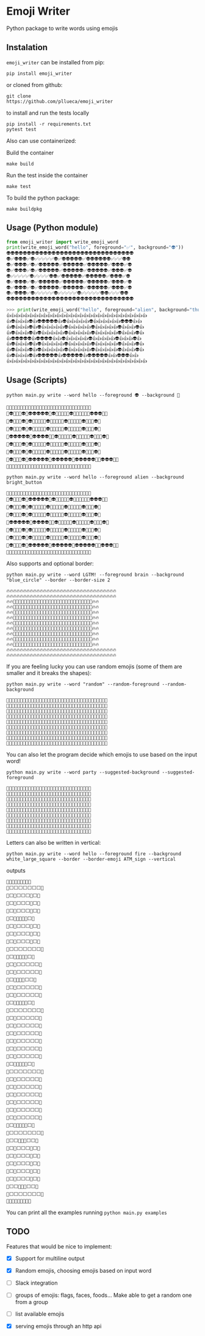 # Emoji Writer
Python package to write words using emojis

## Instalation
`emoji_writer` can be installed from pip:

```
pip install emoji_writer
```

or cloned from github:
```
git clone
https://github.com/pllueca/emoji_writer
```

to install and run the tests locally
```
pip install -r requirements.txt
pytest test
```

Also can use containerized:

Build the container
```
make build
```

Run the test inside the container
```
make test
```

To build the python package:
```
make buildpkg
```

## Usage (Python module)

```python
from emoji_writer import write_emoji_word
print(write_emoji_word("hello", foreground="✅", background="👽"))
👽👽👽👽👽👽👽👽👽👽👽👽👽👽👽👽👽👽👽👽👽👽👽👽👽👽👽👽👽👽👽
👽✅👽👽👽✅👽✅✅✅✅✅👽✅👽👽👽👽👽✅👽👽👽👽👽👽✅✅✅👽👽
👽✅👽👽👽✅👽✅👽👽👽👽👽✅👽👽👽👽👽✅👽👽👽👽👽✅👽👽👽✅👽
👽✅👽👽👽✅👽✅👽👽👽👽👽✅👽👽👽👽👽✅👽👽👽👽👽✅👽👽👽✅👽
👽✅✅✅✅✅👽✅✅✅✅👽👽✅👽👽👽👽👽✅👽👽👽👽👽✅👽👽👽✅👽
👽✅👽👽👽✅👽✅👽👽👽👽👽✅👽👽👽👽👽✅👽👽👽👽👽✅👽👽👽✅👽
👽✅👽👽👽✅👽✅👽👽👽👽👽✅👽👽👽👽👽✅👽👽👽👽👽✅👽👽👽✅👽
👽✅👽👽👽✅👽✅✅✅✅✅👽✅✅✅✅✅👽✅✅✅✅✅👽👽✅✅✅👽👽
👽👽👽👽👽👽👽👽👽👽👽👽👽👽👽👽👽👽👽👽👽👽👽👽👽👽👽👽👽👽👽

>>> print(write_emoji_word("hello", foreground="alien", background="thumbs_up"))
👍👍👍👍👍👍👍👍👍👍👍👍👍👍👍👍👍👍👍👍👍👍👍👍👍👍👍👍👍👍👍
👍👽👍👍👍👽👍👽👽👽👽👽👍👽👍👍👍👍👍👽👍👍👍👍👍👍👽👽👽👍👍
👍👽👍👍👍👽👍👽👍👍👍👍👍👽👍👍👍👍👍👽👍👍👍👍👍👽👍👍👍👽👍
👍👽👍👍👍👽👍👽👍👍👍👍👍👽👍👍👍👍👍👽👍👍👍👍👍👽👍👍👍👽👍
👍👽👽👽👽👽👍👽👽👽👽👍👍👽👍👍👍👍👍👽👍👍👍👍👍👽👍👍👍👽👍
👍👽👍👍👍👽👍👽👍👍👍👍👍👽👍👍👍👍👍👽👍👍👍👍👍👽👍👍👍👽👍
👍👽👍👍👍👽👍👽👍👍👍👍👍👽👍👍👍👍👍👽👍👍👍👍👍👽👍👍👍👽👍
👍👽👍👍👍👽👍👽👽👽👽👽👍👽👽👽👽👽👍👽👽👽👽👽👍👍👽👽👽👍👍
👍👍👍👍👍👍👍👍👍👍👍👍👍👍👍👍👍👍👍👍👍👍👍👍👍👍👍👍👍👍👍
```

## Usage (Scripts)


`python main.py write --word hello --foreground 👽 --background 🤤`

```
🤤🤤🤤🤤🤤🤤🤤🤤🤤🤤🤤🤤🤤🤤🤤🤤🤤🤤🤤🤤🤤🤤🤤🤤🤤🤤🤤🤤🤤🤤🤤
🤤👽🤤🤤🤤👽🤤👽👽👽👽👽🤤👽🤤🤤🤤🤤🤤👽🤤🤤🤤🤤🤤🤤👽👽👽🤤🤤
🤤👽🤤🤤🤤👽🤤👽🤤🤤🤤🤤🤤👽🤤🤤🤤🤤🤤👽🤤🤤🤤🤤🤤👽🤤🤤🤤👽🤤
🤤👽🤤🤤🤤👽🤤👽🤤🤤🤤🤤🤤👽🤤🤤🤤🤤🤤👽🤤🤤🤤🤤🤤👽🤤🤤🤤👽🤤
🤤👽👽👽👽👽🤤👽👽👽👽🤤🤤👽🤤🤤🤤🤤🤤👽🤤🤤🤤🤤🤤👽🤤🤤🤤👽🤤
🤤👽🤤🤤🤤👽🤤👽🤤🤤🤤🤤🤤👽🤤🤤🤤🤤🤤👽🤤🤤🤤🤤🤤👽🤤🤤🤤👽🤤
🤤👽🤤🤤🤤👽🤤👽🤤🤤🤤🤤🤤👽🤤🤤🤤🤤🤤👽🤤🤤🤤🤤🤤👽🤤🤤🤤👽🤤
🤤👽🤤🤤🤤👽🤤👽👽👽👽👽🤤👽👽👽👽👽🤤👽👽👽👽👽🤤🤤👽👽👽🤤🤤
🤤🤤🤤🤤🤤🤤🤤🤤🤤🤤🤤🤤🤤🤤🤤🤤🤤🤤🤤🤤🤤🤤🤤🤤🤤🤤🤤🤤🤤🤤🤤
```

`python main.py write --word hello --foreground alien --background bright_button`

```
🔆🔆🔆🔆🔆🔆🔆🔆🔆🔆🔆🔆🔆🔆🔆🔆🔆🔆🔆🔆🔆🔆🔆🔆🔆🔆🔆🔆🔆🔆🔆
🔆👽🔆🔆🔆👽🔆👽👽👽👽👽🔆👽🔆🔆🔆🔆🔆👽🔆🔆🔆🔆🔆🔆👽👽👽🔆🔆
🔆👽🔆🔆🔆👽🔆👽🔆🔆🔆🔆🔆👽🔆🔆🔆🔆🔆👽🔆🔆🔆🔆🔆👽🔆🔆🔆👽🔆
🔆👽🔆🔆🔆👽🔆👽🔆🔆🔆🔆🔆👽🔆🔆🔆🔆🔆👽🔆🔆🔆🔆🔆👽🔆🔆🔆👽🔆
🔆👽👽👽👽👽🔆👽👽👽👽🔆🔆👽🔆🔆🔆🔆🔆👽🔆🔆🔆🔆🔆👽🔆🔆🔆👽🔆
🔆👽🔆🔆🔆👽🔆👽🔆🔆🔆🔆🔆👽🔆🔆🔆🔆🔆👽🔆🔆🔆🔆🔆👽🔆🔆🔆👽🔆
🔆👽🔆🔆🔆👽🔆👽🔆🔆🔆🔆🔆👽🔆🔆🔆🔆🔆👽🔆🔆🔆🔆🔆👽🔆🔆🔆👽🔆
🔆👽🔆🔆🔆👽🔆👽👽👽👽👽🔆👽👽👽👽👽🔆👽👽👽👽👽🔆🔆👽👽👽🔆🔆
🔆🔆🔆🔆🔆🔆🔆🔆🔆🔆🔆🔆🔆🔆🔆🔆🔆🔆🔆🔆🔆🔆🔆🔆🔆🔆🔆🔆🔆🔆🔆
```

Also supports and optional border:

`python main.py write --word LGTM! --foreground brain --background "blue_circle" --border --border-size 2`

```
🔥🔥🔥🔥🔥🔥🔥🔥🔥🔥🔥🔥🔥🔥🔥🔥🔥🔥🔥🔥🔥🔥🔥🔥🔥🔥🔥🔥🔥🔥🔥🔥🔥
🔥🔥🔥🔥🔥🔥🔥🔥🔥🔥🔥🔥🔥🔥🔥🔥🔥🔥🔥🔥🔥🔥🔥🔥🔥🔥🔥🔥🔥🔥🔥🔥🔥
🔥🔥🔵🔵🔵🔵🔵🔵🔵🔵🔵🔵🔵🔵🔵🔵🔵🔵🔵🔵🔵🔵🔵🔵🔵🔵🔵🔵🔵🔵🔵🔥🔥
🔥🔥🔵🧠🔵🔵🔵🔵🔵🔵🧠🧠🧠🔵🔵🧠🧠🧠🧠🧠🔵🧠🔵🔵🔵🧠🔵🔵🧠🔵🔵🔥🔥
🔥🔥🔵🧠🔵🔵🔵🔵🔵🧠🔵🔵🔵🧠🔵🔵🔵🧠🔵🔵🔵🧠🧠🔵🧠🧠🔵🔵🧠🔵🔵🔥🔥
🔥🔥🔵🧠🔵🔵🔵🔵🔵🧠🔵🔵🔵🔵🔵🔵🔵🧠🔵🔵🔵🧠🔵🧠🔵🧠🔵🔵🧠🔵🔵🔥🔥
🔥🔥🔵🧠🔵🔵🔵🔵🔵🧠🔵🔵🔵🔵🔵🔵🔵🧠🔵🔵🔵🧠🔵🧠🔵🧠🔵🔵🧠🔵🔵🔥🔥
🔥🔥🔵🧠🔵🔵🔵🔵🔵🧠🔵🔵🧠🧠🔵🔵🔵🧠🔵🔵🔵🧠🔵🔵🔵🧠🔵🔵🧠🔵🔵🔥🔥
🔥🔥🔵🧠🔵🔵🔵🔵🔵🧠🔵🔵🔵🧠🔵🔵🔵🧠🔵🔵🔵🧠🔵🔵🔵🧠🔵🔵🔵🔵🔵🔥🔥
🔥🔥🔵🧠🧠🧠🧠🧠🔵🔵🧠🧠🧠🔵🔵🔵🔵🧠🔵🔵🔵🧠🔵🔵🔵🧠🔵🔵🧠🔵🔵🔥🔥
🔥🔥🔵🔵🔵🔵🔵🔵🔵🔵🔵🔵🔵🔵🔵🔵🔵🔵🔵🔵🔵🔵🔵🔵🔵🔵🔵🔵🔵🔵🔵🔥🔥
🔥🔥🔥🔥🔥🔥🔥🔥🔥🔥🔥🔥🔥🔥🔥🔥🔥🔥🔥🔥🔥🔥🔥🔥🔥🔥🔥🔥🔥🔥🔥🔥🔥
🔥🔥🔥🔥🔥🔥🔥🔥🔥🔥🔥🔥🔥🔥🔥🔥🔥🔥🔥🔥🔥🔥🔥🔥🔥🔥🔥🔥🔥🔥🔥🔥🔥
```	

If you are feeling lucky you can use random emojis (some of them are smaller and it breaks the shapes):

`python main.py write --word "random" --random-foreground --random-background`

```
🏤🏤🏤🏤🏤🏤🏤🏤🏤🏤🏤🏤🏤🏤🏤🏤🏤🏤🏤🏤🏤🏤🏤🏤🏤🏤🏤🏤🏤🏤🏤🏤🏤🏤🏤🏤🏤
🏤🧜🧜🧜🧜🏤🏤🏤🧜🧜🧜🏤🏤🧜🏤🏤🏤🧜🏤🧜🧜🧜🧜🏤🏤🏤🧜🧜🧜🏤🏤🧜🏤🏤🏤🧜🏤
🏤🧜🏤🏤🏤🧜🏤🧜🏤🏤🏤🧜🏤🧜🏤🏤🏤🧜🏤🧜🏤🏤🏤🧜🏤🧜🏤🏤🏤🧜🏤🧜🧜🏤🧜🧜🏤
🏤🧜🏤🏤🏤🧜🏤🧜🏤🏤🏤🧜🏤🧜🧜🏤🏤🧜🏤🧜🏤🏤🏤🧜🏤🧜🏤🏤🏤🧜🏤🧜🏤🧜🏤🧜🏤
🏤🧜🧜🧜🧜🏤🏤🧜🧜🧜🧜🧜🏤🧜🏤🧜🏤🧜🏤🧜🏤🏤🏤🧜🏤🧜🏤🏤🏤🧜🏤🧜🏤🧜🏤🧜🏤
🏤🧜🏤🧜🏤🏤🏤🧜🏤🏤🏤🧜🏤🧜🏤🏤🧜🧜🏤🧜🏤🏤🏤🧜🏤🧜🏤🏤🏤🧜🏤🧜🏤🏤🏤🧜🏤
🏤🧜🏤🏤🧜🏤🏤🧜🏤🏤🏤🧜🏤🧜🏤🏤🏤🧜🏤🧜🏤🏤🏤🧜🏤🧜🏤🏤🏤🧜🏤🧜🏤🏤🏤🧜🏤
🏤🧜🏤🏤🏤🧜🏤🧜🏤🏤🏤🧜🏤🧜🏤🏤🏤🧜🏤🧜🧜🧜🧜🏤🏤🏤🧜🧜🧜🏤🏤🧜🏤🏤🏤🧜🏤
🏤🏤🏤🏤🏤🏤🏤🏤🏤🏤🏤🏤🏤🏤🏤🏤🏤🏤🏤🏤🏤🏤🏤🏤🏤🏤🏤🏤🏤🏤🏤🏤🏤🏤🏤🏤🏤
```
You can also let the program decide which emojis to use based on the input word!

`python main.py write --word party --suggested-background --suggested-foreground`

```
🎉🎉🎉🎉🎉🎉🎉🎉🎉🎉🎉🎉🎉🎉🎉🎉🎉🎉🎉🎉🎉🎉🎉🎉🎉🎉🎉🎉🎉🎉🎉
🎉🥳🥳🥳🥳🎉🎉🎉🥳🥳🥳🎉🎉🥳🥳🥳🥳🎉🎉🥳🥳🥳🥳🥳🎉🥳🎉🎉🎉🥳🎉
🎉🥳🎉🎉🎉🥳🎉🥳🎉🎉🎉🥳🎉🥳🎉🎉🎉🥳🎉🎉🎉🥳🎉🎉🎉🥳🎉🎉🎉🥳🎉
🎉🥳🎉🎉🎉🥳🎉🥳🎉🎉🎉🥳🎉🥳🎉🎉🎉🥳🎉🎉🎉🥳🎉🎉🎉🎉🥳🎉🥳🎉🎉
🎉🥳🥳🥳🥳🎉🎉🥳🥳🥳🥳🥳🎉🥳🥳🥳🥳🎉🎉🎉🎉🥳🎉🎉🎉🎉🎉🥳🎉🎉🎉
🎉🥳🎉🎉🎉🎉🎉🥳🎉🎉🎉🥳🎉🥳🎉🥳🎉🎉🎉🎉🎉🥳🎉🎉🎉🎉🎉🥳🎉🎉🎉
🎉🥳🎉🎉🎉🎉🎉🥳🎉🎉🎉🥳🎉🥳🎉🎉🥳🎉🎉🎉🎉🥳🎉🎉🎉🎉🎉🥳🎉🎉🎉
🎉🥳🎉🎉🎉🎉🎉🥳🎉🎉🎉🥳🎉🥳🎉🎉🎉🥳🎉🎉🎉🥳🎉🎉🎉🎉🎉🥳🎉🎉🎉
🎉🎉🎉🎉🎉🎉🎉🎉🎉🎉🎉🎉🎉🎉🎉🎉🎉🎉🎉🎉🎉🎉🎉🎉🎉🎉🎉🎉🎉🎉🎉
```

Letters can also be written in vertical:

`python main.py write --word hello --foreground fire --background white_large_square --border --border-emoji ATM_sign --vertical`

outputs
```
🏧🏧🏧🏧🏧🏧🏧🏧🏧
🏧⬜⬜⬜⬜⬜⬜⬜🏧
🏧⬜🔥⬜⬜⬜🔥⬜🏧
🏧⬜🔥⬜⬜⬜🔥⬜🏧
🏧⬜🔥⬜⬜⬜🔥⬜🏧
🏧⬜🔥🔥🔥🔥🔥⬜🏧
🏧⬜🔥⬜⬜⬜🔥⬜🏧
🏧⬜🔥⬜⬜⬜🔥⬜🏧
🏧⬜🔥⬜⬜⬜🔥⬜🏧
🏧⬜⬜⬜⬜⬜⬜⬜🏧
🏧⬜🔥🔥🔥🔥🔥⬜🏧
🏧⬜🔥⬜⬜⬜⬜⬜🏧
🏧⬜🔥⬜⬜⬜⬜⬜🏧
🏧⬜🔥🔥🔥🔥⬜⬜🏧
🏧⬜🔥⬜⬜⬜⬜⬜🏧
🏧⬜🔥⬜⬜⬜⬜⬜🏧
🏧⬜🔥🔥🔥🔥🔥⬜🏧
🏧⬜⬜⬜⬜⬜⬜⬜🏧
🏧⬜🔥⬜⬜⬜⬜⬜🏧
🏧⬜🔥⬜⬜⬜⬜⬜🏧
🏧⬜🔥⬜⬜⬜⬜⬜🏧
🏧⬜🔥⬜⬜⬜⬜⬜🏧
🏧⬜🔥⬜⬜⬜⬜⬜🏧
🏧⬜🔥⬜⬜⬜⬜⬜🏧
🏧⬜🔥🔥🔥🔥🔥⬜🏧
🏧⬜⬜⬜⬜⬜⬜⬜🏧
🏧⬜🔥⬜⬜⬜⬜⬜🏧
🏧⬜🔥⬜⬜⬜⬜⬜🏧
🏧⬜🔥⬜⬜⬜⬜⬜🏧
🏧⬜🔥⬜⬜⬜⬜⬜🏧
🏧⬜🔥⬜⬜⬜⬜⬜🏧
🏧⬜🔥⬜⬜⬜⬜⬜🏧
🏧⬜🔥🔥🔥🔥🔥⬜🏧
🏧⬜⬜⬜⬜⬜⬜⬜🏧
🏧⬜⬜🔥🔥🔥⬜⬜🏧
🏧⬜🔥⬜⬜⬜🔥⬜🏧
🏧⬜🔥⬜⬜⬜🔥⬜🏧
🏧⬜🔥⬜⬜⬜🔥⬜🏧
🏧⬜🔥⬜⬜⬜🔥⬜🏧
🏧⬜🔥⬜⬜⬜🔥⬜🏧
🏧⬜⬜🔥🔥🔥⬜⬜🏧
🏧⬜⬜⬜⬜⬜⬜⬜🏧
🏧🏧🏧🏧🏧🏧🏧🏧🏧
```

You can print all the examples running `python main.py examples`

## TODO
Features that would be nice to implement:

* [x] Support for multiline output
* [x] Random emojis, choosing emojis based on input word
* [ ] Slack integration
* [ ] groups of emojis: flags, faces, foods... Make able to get a random one from a group
* [ ] list available emojis
* [x] serving emojis through an http api

